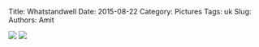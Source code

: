 Title: Whatstandwell
Date: 2015-08-22
Category: Pictures
Tags: uk
Slug: 
Authors: Amit

<div class="imagepost">
<img src="/images/whatstandwell1.jpg" class="imageitem half" />
<img src="/images/whatstandwell2.jpg" class="imageitem half" />
</div>
